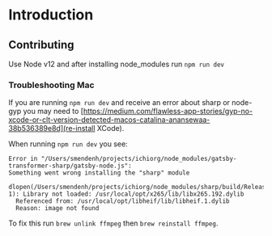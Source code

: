# Introduction

## Contributing

Use Node v12 and after installing node_modules run `npm run dev`

### Troubleshooting Mac

If you are running `npm run dev` and receive an error about sharp or node-gyp you may need to [https://medium.com/flawless-app-stories/gyp-no-xcode-or-clt-version-detected-macos-catalina-anansewaa-38b536389e8d](re-install XCode).

When running `npm run dev` you see:

```text
Error in "/Users/smendenh/projects/ichiorg/node_modules/gatsby-transformer-sharp/gatsby-node.js":
Something went wrong installing the "sharp" module

dlopen(/Users/smendenh/projects/ichiorg/node_modules/sharp/build/Release/sharp.node, 1): Library not loaded: /usr/local/opt/x265/lib/libx265.192.dylib
  Referenced from: /usr/local/opt/libheif/lib/libheif.1.dylib
  Reason: image not found
```

To fix this run `brew unlink ffmpeg` then `brew reinstall ffmpeg`.
